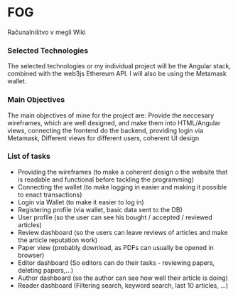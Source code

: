 # FOG
Računalništvo v megli Wiki

### Selected Technologies
The selected technologies or my individual project will be the Angular stack, combined with the web3js Ethereum API.
I will also be using the Metamask wallet.

### Main Objectives
The main objectives of mine for the project are: Provide the neccesary wireframes, which are well designed, and make them into HTML/Angular views, connecting the frontend do the backend, providing login via Metamask, Different views for different users, coherent UI design

### List of tasks
 - Providing the wireframes (to make a coherent design o the website that is readable and functional before tackling the programming)
 - Connecting the wallet (to make logging in easier and making it possible to enact transactions)
 - Login via Wallet (to make it easier to log in)
 - Registering profile (via wallet, basic data sent to the DB)
 - User profile (so the user can see his bought / accepted / reviewed articles)
 - Review dashboard (so the users can leave reviews of articles and make the article reputation work)
 - Paper view (probably download, as PDFs can usually be opened in browser)
 - Editor dashboard (So editors can do their tasks - reviewing papers, deleting papers,...)
 - Author dashboard (so the author can see how well their article is doing)
 - Reader dashboard (Filtering search, keyword search, last 10 articles, ...)
